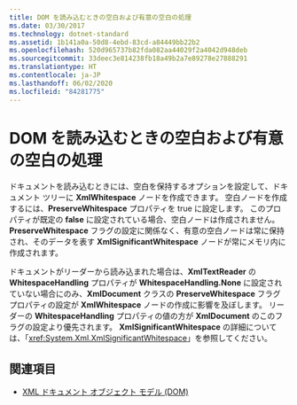 ```yaml
---
title: DOM を読み込むときの空白および有意の空白の処理
ms.date: 03/30/2017
ms.technology: dotnet-standard
ms.assetid: 1b141a0a-50d8-4ebd-83cd-a84449bb22b2
ms.openlocfilehash: 520d965737b82fda082aa44029f2a4042d948deb
ms.sourcegitcommit: 33deec3e814238fb18a49b2a7e89278e27888291
ms.translationtype: HT
ms.contentlocale: ja-JP
ms.lasthandoff: 06/02/2020
ms.locfileid: "84281775"
---
```

# <a name="white-space-and-significant-white-space-handling-when-loading-the-dom"></a>DOM を読み込むときの空白および有意の空白の処理
ドキュメントを読み込むときには、空白を保持するオプションを設定して、ドキュメント ツリーに **XmlWhitespace** ノードを作成できます。 空白ノードを作成するには、**PreserveWhitespace** プロパティを true に設定します。 このプロパティが既定の **false** に設定されている場合、空白ノードは作成されません。 **PreserveWhitespace** フラグの設定に関係なく、有意の空白ノードは常に保持され、そのデータを表す **XmlSignificantWhitespace** ノードが常にメモリ内に作成されます。  
  
 ドキュメントがリーダーから読み込まれた場合は、**XmlTextReader** の **WhitespaceHandling** プロパティが **WhitespaceHandling.None** に設定されていない場合にのみ、**XmlDocument** クラスの **PreserveWhitespace** フラグ プロパティの設定が **XmlWhitespace** ノードの作成に影響を及ぼします。 リーダーの **WhitespaceHandling** プロパティの値の方が **XmlDocument** のこのフラグの設定より優先されます。 **XmlSignificantWhitespace** の詳細については、「<xref:System.Xml.XmlSignificantWhitespace>」を参照してください。  
  
## <a name="see-also"></a>関連項目

- [XML ドキュメント オブジェクト モデル (DOM)](xml-document-object-model-dom.md)
